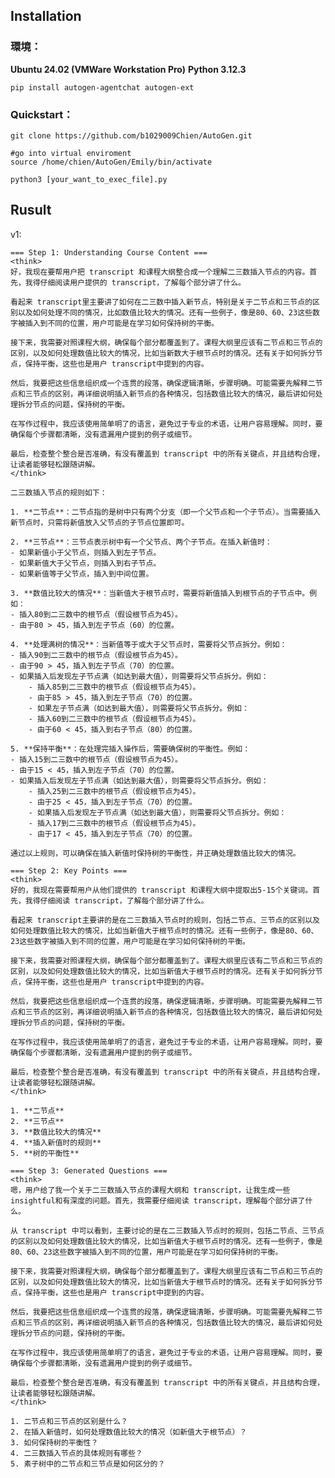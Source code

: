 ## Installation
### 環境：
**Ubuntu 24.02 (VMWare Workstation Pro)** 
**Python 3.12.3**

```
pip install autogen-agentchat autogen-ext
```
### Quickstart：
```
git clone https://github.com/b1029009Chien/AutoGen.git

#go into virtual enviroment
source /home/chien/AutoGen/Emily/bin/activate

python3 [your_want_to_exec_file].py
```
## Rusult
v1:

    === Step 1: Understanding Course Content ===
    <think>
    好，我现在要帮用户把 transcript 和课程大纲整合成一个理解二三数插入节点的内容。首先，我得仔细阅读用户提供的 transcript，了解每个部分讲了什么。

    看起来 transcript里主要讲了如何在二三数中插入新节点，特别是关于二节点和三节点的区别以及如何处理不同的情况，比如数值比较大的情况。还有一些例子，像是80、60、23这些数字被插入到不同的位置，用户可能是在学习如何保持树的平衡。

    接下来，我需要对照课程大纲，确保每个部分都覆盖到了。课程大纲里应该有二节点和三节点的区别，以及如何处理数值比较大的情况，比如当新数大于根节点时的情况。还有关于如何拆分节点，保持平衡，这些也是用户 transcript中提到的内容。

    然后，我要把这些信息组织成一个连贯的段落，确保逻辑清晰，步骤明确。可能需要先解释二节点和三节点的区别，再详细说明插入新节点的各种情况，包括数值比较大的情况，最后讲如何处理拆分节点的问题，保持树的平衡。

    在写作过程中，我应该使用简单明了的语言，避免过于专业的术语，让用户容易理解。同时，要确保每个步骤都清晰，没有遗漏用户提到的例子或细节。

    最后，检查整个整合是否准确，有没有覆盖到 transcript 中的所有关键点，并且结构合理，让读者能够轻松跟随讲解。
    </think>

    二三数插入节点的规则如下：

    1. **二节点**：二节点指的是树中只有两个分支（即一个父节点和一个子节点）。当需要插入新节点时，只需将新值放入父节点的子节点位置即可。

    2. **三节点**：三节点表示树中有一个父节点、两个子节点。在插入新值时：
    - 如果新值小于父节点，则插入到左子节点。
    - 如果新值大于父节点，则插入到右子节点。
    - 如果新值等于父节点，插入到中间位置。

    3. **数值比较大的情况**：当新值大于根节点时，需要将新值插入到根节点的子节点中。例如：
    - 插入80到二三数中的根节点（假设根节点为45）。
    - 由于80 > 45，插入到左子节点（60）的位置。

    4. **处理满树的情况**：当新值等于或大于父节点时，需要将父节点拆分。例如：
    - 插入90到二三数中的根节点（假设根节点为45）。
    - 由于90 > 45，插入到左子节点（70）的位置。
    - 如果插入后发现左子节点满（如达到最大值），则需要将父节点拆分。例如：
        - 插入85到二三数中的根节点（假设根节点为45）。
        - 由于85 > 45，插入到左子节点（70）的位置。
        - 如果左子节点满（如达到最大值），则需要将父节点拆分。例如：
        - 插入60到二三数中的根节点（假设根节点为45）。
        - 由于60 < 45，插入到右子节点（80）的位置。

    5. **保持平衡**：在处理完插入操作后，需要确保树的平衡性。例如：
    - 插入15到二三数中的根节点（假设根节点为45）。
    - 由于15 < 45，插入到左子节点（70）的位置。
    - 如果插入后发现左子节点满（如达到最大值），则需要将父节点拆分。例如：
        - 插入25到二三数中的根节点（假设根节点为45）。
        - 由于25 < 45，插入到左子节点（70）的位置。
        - 如果插入后发现左子节点满（如达到最大值），则需要将父节点拆分。例如：
        - 插入17到二三数中的根节点（假设根节点为45）。
        - 由于17 < 45，插入到左子节点（70）的位置。

    通过以上规则，可以确保在插入新值时保持树的平衡性，并正确处理数值比较大的情况。

    === Step 2: Key Points ===
    <think>
    好的，我现在需要帮用户从他们提供的 transcript 和课程大纲中提取出5-15个关键词。首先，我得仔细阅读 transcript，了解每个部分讲了什么。

    看起来 transcript主要讲的是在二三数插入节点时的规则，包括二节点、三节点的区别以及如何处理数值比较大的情况，比如当新值大于根节点时的情况。还有一些例子，像是80、60、23这些数字被插入到不同的位置，用户可能是在学习如何保持树的平衡。

    接下来，我需要对照课程大纲，确保每个部分都覆盖到了。课程大纲里应该有二节点和三节点的区别，以及如何处理数值比较大的情况，比如当新值大于根节点时的情况。还有关于如何拆分节点，保持平衡，这些也是用户 transcript中提到的内容。

    然后，我要把这些信息组织成一个连贯的段落，确保逻辑清晰，步骤明确。可能需要先解释二节点和三节点的区别，再详细说明插入新节点的各种情况，包括数值比较大的情况，最后讲如何处理拆分节点的问题，保持树的平衡。

    在写作过程中，我应该使用简单明了的语言，避免过于专业的术语，让用户容易理解。同时，要确保每个步骤都清晰，没有遗漏用户提到的例子或细节。

    最后，检查整个整合是否准确，有没有覆盖到 transcript 中的所有关键点，并且结构合理，让读者能够轻松跟随讲解。
    </think>

    1. **二节点**  
    2. **三节点**  
    3. **数值比较大的情况**  
    4. **插入新值时的规则**  
    5. **树的平衡性**

    === Step 3: Generated Questions ===
    <think>
    嗯，用户给了我一个关于二三数插入节点的课程大纲和 transcript，让我生成一些 insightful和有深度的问题。首先，我需要仔细阅读 transcript，理解每个部分讲了什么。

    从 transcript 中可以看到，主要讨论的是在二三数插入节点时的规则，包括二节点、三节点的区别以及如何处理数值比较大的情况，比如当新值大于根节点时的情况。还有一些例子，像是80、60、23这些数字被插入到不同的位置，用户可能是在学习如何保持树的平衡。

    接下来，我需要对照课程大纲，确保每个部分都覆盖到了。课程大纲里应该有二节点和三节点的区别，以及如何处理数值比较大的情况，比如当新值大于根节点时的情况。还有关于如何拆分节点，保持平衡，这些也是用户 transcript中提到的内容。

    然后，我要把这些信息组织成一个连贯的段落，确保逻辑清晰，步骤明确。可能需要先解释二节点和三节点的区别，再详细说明插入新节点的各种情况，包括数值比较大的情况，最后讲如何处理拆分节点的问题，保持树的平衡。

    在写作过程中，我应该使用简单明了的语言，避免过于专业的术语，让用户容易理解。同时，要确保每个步骤都清晰，没有遗漏用户提到的例子或细节。

    最后，检查整个整合是否准确，有没有覆盖到 transcript 中的所有关键点，并且结构合理，让读者能够轻松跟随讲解。
    </think>

    1. 二节点和三节点的区别是什么？  
    2. 在插入新值时，如何处理数值比较大的情况（如新值大于根节点）？  
    3. 如何保持树的平衡性？  
    4. 二三数插入节点的具体规则有哪些？  
    5. 素子树中的二节点和三节点是如何区分的？
